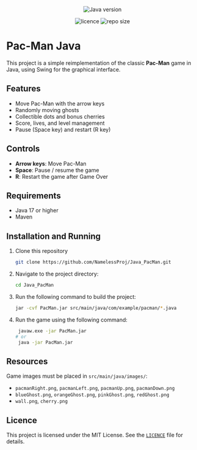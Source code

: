 <p align="center">
<img src="https://img.shields.io/badge/Java-v.23.0.2-orange" alt="Java version"/>
</p>

<p align="center">
<img src="https://img.shields.io/github/license/NamelessProj/Java_PacMan" alt="licence"/>
<img src="https://img.shields.io/github/repo-size/NamelessProj/Java_PacMan" alt="repo size"/>
</p>

# Pac-Man Java

This project is a simple reimplementation of the classic **Pac-Man** game in Java, using Swing for the graphical interface.

## Features

- Move Pac-Man with the arrow keys
- Randomly moving ghosts
- Collectible dots and bonus cherries
- Score, lives, and level management
- Pause (Space key) and restart (R key)

## Controls

- **Arrow keys**: Move Pac-Man
- **Space**: Pause / resume the game
- **R**: Restart the game after Game Over

## Requirements

- Java 17 or higher
- Maven

## Installation and Running

1. Clone this repository
    ```bash
    git clone https://github.com/NamelessProj/Java_PacMan.git
   ```
2. Navigate to the project directory:
   ```bash
   cd Java_PacMan
   ```
3. Run the following command to build the project:
   ```bash
   jar -cvf PacMan.jar src/main/java/com/example/pacman/*.java
   ```
4. Run the game using the following command:
   ```bash
    javaw.exe -jar PacMan.jar
   # or
    java -jar PacMan.jar
    ```

## Resources

Game images must be placed in `src/main/java/images/`:
- `pacmanRight.png`, `pacmanLeft.png`, `pacmanUp.png`, `pacmanDown.png`
- `blueGhost.png`, `orangeGhost.png`, `pinkGhost.png`, `redGhost.png`
- `wall.png`, `cherry.png`

## Licence

This project is licensed under the MIT License. See the [`LICENCE`](./LICENCE) file for details.